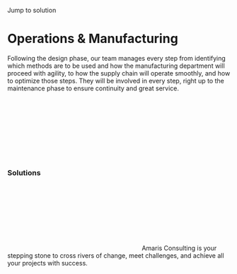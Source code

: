 Jump to solution
#  Operations & Manufacturing
Following the design phase, our team manages every step from identifying which methods are to be used and how the manufacturing department will proceed with agility, to how the supply chain will operate smoothly, and how to optimize those steps. They will be involved in every step, right up to the maintenance phase to ensure continuity and great service.
![...](data:image/svg+xml,%3Csvg%20xmlns='http://www.w3.org/2000/svg'%20viewBox='0%200%200%200'%3E%3C/svg%3E)
### Solutions
![Amaris Logo](data:image/svg+xml,%3Csvg%20xmlns='http://www.w3.org/2000/svg'%20viewBox='0%200%200%200'%3E%3C/svg%3E)
Amaris Consulting is your stepping stone to cross rivers of change, meet challenges, and achieve all your projects with success.
